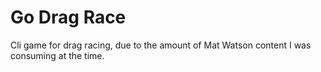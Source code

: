 # Go Drag Race

Cli game for drag racing, due to the amount of Mat Watson content I was consuming at the time.